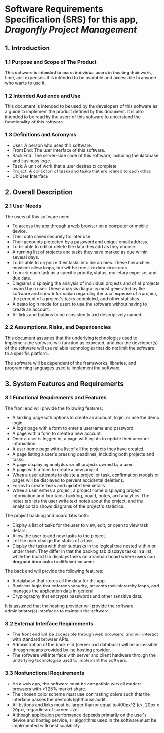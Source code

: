 # Software Requirements Specification (SRS) for this app, *Dragonfly Project Management*

[//]: # (//TODO: Add license to repo)

## 1. Introduction

### 1.1 Purpose and Scope of The Product
This software is intended to assist individual users in tracking their work, time, and expenses. It is intended to be available and accessible to anyone who wants to use it.

### 1.2 Intended Audience and Use
This document is intended to be used by the developers of this software as a guide to implement the product defined by this document. It is also intended to be read by the users of this software to understand the functionality of this software.

### 1.3 Definitions and Acronyms
- User: A person who uses this software.
- Front End: The user interface of this software.
- Back End: The server-side code of this software, including the database and business logic.
- Task: A unit of work that a user desires to complete.
- Project: A collection of tasks and tasks that are related to each other.
- UI: **U**ser **I**nterface


## 2. Overall Description

### 2.1 User Needs
The users of this software need:
- To access the app through a web browser on a computer or mobile device.
- Their data saved securely for later use.
- Their accounts protected by a password and unique email address.
- To be able to edit or delete the data they add as they choose.
- A running list of projects and tasks they have marked as due within several days.
- To be able to organize their tasks into hierarchies. These hierarchies must not allow loops, but will be tree-like data structures.
- To mark each task as a specific priority, status, monetary expense, and due date.
- Diagrams displaying the analysis of individual projects and of all projects owned by a user. These analysis diagrams must generated by the software and show information regarding the total expense of a project, the percent of a project's tasks completed, and other statistics.
- A demo login mode for users to use the software without having to create an account.
- All links and buttons to be consistently and descriptively named.

### 2.2 Assumptions, Risks, and Dependencies
This document assumes that the underlying technologies used to implement the software will function as expected, and that the developer(s) of the software will use reliable technologies that do not limit the software to a specific platform.

The software will be dependent of the frameworks, libraries, and programming languages used to implement the software.


## 3. System Features and Requirements

### 3.1 Functional Requirements and Features
The front end will provide the following features:
- A landing page with options to create an account, login, or use the demo login.
- A login page with a form to enter a username and password.
- A page with a form to create a new account.
- Once a user is logged in, a page with inputs to update their account information.
- A user home page with a list of all the projects they have created.
- A page listing a user's pressing deadlines, including both projects and tasks.
- A page displaying analytics for all projects owned by a user.
- A page with a form to create a new project.
- When a user attempts to delete a project or task, confirmation modals or pages will be displayed to prevent accidental deletions.
- Forms to create tasks and update their details.
- When a user enters a project, a project home displaying project information and four tabs: backlog, board, notes, and analytics. The notes tab lets the user write text notes about the project, and the analytics tab shows diagrams of the project's statistics.

The project backlog and board tabs both:
- Display a list of tasks for the user to view, edit, or open to view task details.
- Allow the user to add new tasks to the project.
- Let the user change the status of a task.
- Display the tasks with their subtasks in the logical tree nested within or under them.
They differ in that the backlog tab displays tasks in a list, while the board tab displays tasks on a kanban board where users can drag and drop tasks to different columns.

The back end will provide the following features:
- A database that stores all the data for the app.
- Business logic that enforces security, prevents task hierarchy loops, and manages the application data in general.
- Cryptography that encrypts passwords and other sensitive data.

It is assumed that the hosting provider will provide the software administrator(s) interfaces to maintain the software.


### 3.2 External Interface Requirements
- The front end will be accessible through web browsers, and will interact with standard browser APIs.
- Administration of the back end (server and database) will be accessible through means provided by the hosting provider.
- The software will interface with server and client hardware through the underlying technologies used to implement the software.

### 3.3 Nonfunctional Requirements
- As a web app, this software must be compatible with all modern browsers with >1.25% market share. 
- The chosen color scheme must use contrasting colors such that the interface passes the devtools lighthouse audit.
- All buttons and links must be larger than or equal to 400px^2 (ex. 20px x 20px), regardless of screen size.
- Although application performance depends primarily on the user's device and hosting service, all algorithms used in the software must be implemented with best scalability.

